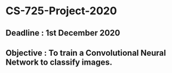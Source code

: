 # CS-725-Project-2020
## Deadline : 1st December 2020
## Objective : To train a Convolutional Neural Network to classify images.
